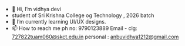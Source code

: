 - 👋 Hi, I’m vidhya devi
- student of Sri Krishna College og Technology , 2026 batch
- 🌱 I’m currently learning UI/UX designs.
- 📫 How to reach me ph no: 9790123889
   Email - clg: 727822tuam060@skct.edu.in
  personal : anbuvidhya1212@gmail.com


